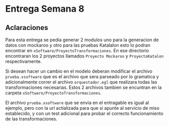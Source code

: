 # Entrega Semana 8

## Aclaraciones

Para esta entrega se pedia generar 2 modulos uno para la generacion de datos con mockaroo y otro para las pruebas Katalalon esto lo podran encontrar en `xSoftware/ProyectoTransformaciones`. En ese directorio encontraran los 2 proyectos llamados `Proyecto Mockaroo` y `ProyectoKatalon` respectivamente. 

Si desean hacer un cambio en el modelo deberan modificar el archivo `prueba.xsoftware` que es el archivo que sera parseado por lo gramatica y adicionalmente correr el archivo `orquestador.egl` que realizara todas las transformaciones necesarias. Estos 2 archivos tambien se encuntran en la carpeta `xSoftware/ProyectoTransformaciones`.

El archivo `prueba.xsoftware` que se envia en el entragable es igual al ejemplo, pero con la url actializada para que si apunte al servicio de miso establecido, y con un test adicional para probar el correcto funcionamiento de las transformaciones.
